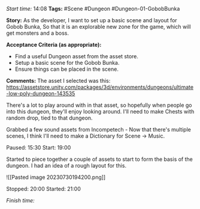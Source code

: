 
*Start time:* 14:08
**Tags:** #Scene #Dungeon #Dungeon-01-GobobBunka

**Story:** 
As the developer, I want to set up a basic scene and layout for Gobob Bunka,
So that it is an explorable new zone for the game, which will get monsters and a boss.

**Acceptance Criteria (as appropriate):**
- Find a useful Dungeon asset from the asset store.
- Setup a basic scene for the Gobob Bunka.
- Ensure things can be placed in the scene.

**Comments:** 
The asset I selected was this: https://assetstore.unity.com/packages/3d/environments/dungeons/ultimate-low-poly-dungeon-143535

There's a lot to play around with in that asset, so hopefully when people go into this dungeon, they'll enjoy looking around. I'll need to make Chests with random drop, tied to that dungeon.

Grabbed a few sound assets from Incompetech - Now that there's multiple scenes, I think I'll need to make a Dictionary for Scene -> Music.

Paused: 15:30
Start: 19:00

Started to piece together a couple of assets to start to form the basis of the dungeon. I had an idea of a rough layout for this.

![[Pasted image 20230730194200.png]]

Stopped: 20:00
Started: 21:00



*Finish time:* 